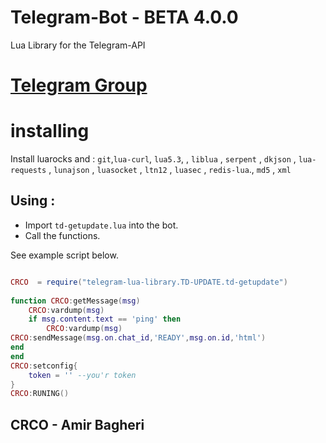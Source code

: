 # Telegram-Bot - BETA 4.0.0 
 Lua Library for the Telegram-API 

# [Telegram Group](https://t.me/crcoproject)

# installing

Install luarocks and : `git`,`lua-curl`, `lua5.3`, , `liblua` , `serpent` , `dkjson` , `lua-requests` , `lunajson` , `luasocket` , `ltn12` , `luasec` ,  `redis-lua`., `md5` , `xml`


## Using : 
- Import `td-getupdate.lua` into the bot.
- Call the functions.

See example script below.


```lua

CRCO  = require("telegram-lua-library.TD-UPDATE.td-getupdate")
            
function CRCO:getMessage(msg)
    CRCO:vardump(msg)
    if msg.content.text == 'ping' then
        CRCO:vardump(msg)
CRCO:sendMessage(msg.on.chat_id,'READY',msg.on.id,'html')
end
end
CRCO:setconfig{
    token = '' --you'r token
}    
CRCO:RUNING()


```





## CRCO - Amir Bagheri
